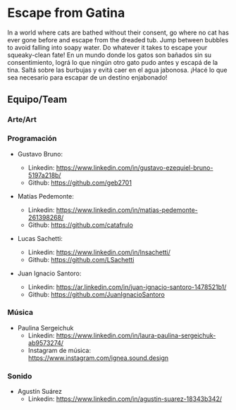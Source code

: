 # Escape from Gatina
In a world where cats are bathed without their consent, go where no cat has ever gone before and escape from the dreaded tub. Jump between bubbles to avoid falling into soapy water. Do whatever it takes to escape your squeaky-clean fate!
En un mundo donde los gatos son bañados sin su consentimiento, lográ lo que ningún otro gato pudo antes y escapá de la tina. Saltá sobre las burbujas y evitá caer en el agua jabonosa. ¡Hacé lo que sea necesario para escapar de un destino enjabonado!

## Equipo/Team
### Arte/Art

### Programación
- Gustavo Bruno:
  - Linkedin: https://www.linkedin.com/in/gustavo-ezequiel-bruno-5197a218b/
  - Github: https://github.com/geb2701
 
- Matías Pedemonte:
  - Linkedin: https://www.linkedin.com/in/matias-pedemonte-261398268/
  - Github: https://github.com/catafrulo
    
- Lucas Sachetti:
  - Linkedin: https://www.linkedin.com/in/lnsachetti/
  - Github: https://github.com/LSachetti
    
- Juan Ignacio Santoro:
  - Linkedin: https://ar.linkedin.com/in/juan-ignacio-santoro-1478521b1/
  - Github: https://github.com/JuanIgnacioSantoro
 
### Música
- Paulina Sergeichuk
  - Linkedin: https://www.linkedin.com/in/laura-paulina-sergeichuk-ab9573274/
  - Instagram de música: https://www.instagram.com/ignea.sound.design
### Sonido
- Agustín Suárez
  - Linkedin: https://www.linkedin.com/in/agustin-suarez-18343b342/
